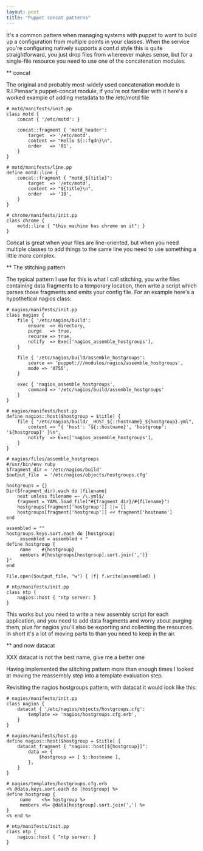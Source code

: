 ```yaml
---
layout: post
title: "Puppet concat patterns"
---
```


It's a common pattern when managing systems with puppet to want to build up a
configuration from multiple points in your classes.   When the service you're
configuring natively supports a conf.d style this is quite straightforward, you
just drop files from whereever makes sense, but for a single-file resource you
need to use one of the concatenation modules.


** concat

The original and probably most-widely used concatenation module is
R.I.Pienaar's puppet-concat module, if you're not familiar with it
here's a worked example of adding metadata to the /etc/motd file

    # motd/manifests/init.pp
    class motd {
        concat { '/etc/motd': }

        concat::fragment { 'motd_header':
            target  => '/etc/motd',
            content => "Hello ${::fqdn}\n",
            order   => '01',
        }
    }

    # motd/manifests/line.pp
    define motd::line {
        concat::fragment { "motd_${title}":
            target  => '/etc/motd',
            content => "${title}\n",
            order   => '10',
        }
    }

    # chrome/manifests/init.pp
    class chrome {
        motd::line { "this machine has chrome on it": }
    }

Concat is great when your files are line-oriented, but when you need multiple
classes to add things to the same line you need to use something a little more
complex.

** The stitching pattern

The typical pattern I use for this is what I call stitching, you write files
containing data fragments to a temporary location, then write a script which
parses those fragments and emits your config file.  For an example here's a
hypothetical nagios class:

    # nagios/manifests/init.pp
    class nagios {
        file { '/etc/nagios/build':
            ensure  => directory,
            purge   => true,
            recurse => true,
            notify  => Exec['nagios_assemble_hostgroups'],
        }

        file { '/etc/nagios/build/assemble_hostgroups':
            source => 'puppet:///modules/nagios/assemble_hostgroups',
            mode => '0755',
        }

        exec { 'nagios_assemble_hostgroups',
            command => '/etc/nagios/build/assemble_hostgroups'
        }
    }

    # nagios/manifests/host.pp
    define nagios::host($hostgroup = $title) {
        file { "/etc/nagios/build/__HOST_${::hostname}_${hostgroup}.yml",
            content => "{ 'host': '${::hostname}', 'hostgroup': '${hostgroup}' }\n",
            notify  => Exec['nagios_assemble_hostgroups'],
        }
    }

    # nagios/files/assemble_hostgroups
    #/usr/bin/env ruby
    $fragment_dir = '/etc/nagios/build'
    $output_file  = '/etc/nagios/objects/hostgroups.cfg'

    hostgroups = {}
    Dir($fragment_dir).each do |filename|
        next unless filename =~ /\.yml$/
        fragment = YAML.load_file("#{fragment_dir}/#{filename}")
        hostgroups[fragment['hostgroup']] ||= []
        hostgroups[fragment['hostgroup']] << fragment['hostname']
    end

    assembled = ""
    hostgroups.keys.sort.each do |hostgroup|
         assembled = assembled + "
    define hostgroup {
         name    #{hostgroup}
         members #{hostgroups[hostgroup].sort.join(',')}
    }"
    end

    File.open($output_file, "w") { |f| f.write(assembled) }

    # ntp/manifests/init.pp
    class ntp {
        nagios::host { "ntp server: }
    }


This works but you need to write a new assembly script for each application,
and you need to add data fragments and worry about purging them, plus for
nagios you'll also be exporting and collecting the resources.  In short it's a
lot of moving parts to than you need to keep in the air.

** and now datacat

XXX datacat is not the best name, give me a better one

Having implemented the stitching pattern more than enough times I looked
at moving the reassembly step into a template evaluation step.

Revisiting the nagios hostgroups pattern, with datacat it would look like this:

    # nagios/manifests/init.pp
    class nagios {
        datacat { '/etc/nagios/objects/hostgroups.cfg':
            template => 'nagios/hostgroups.cfg.erb',
        }
    }

    # nagios/manifests/host.pp
    define nagios::host($hostgroup = $title) {
        datacat_fragment { "nagios::host[${hostgroup}]":
            data => {
                $hostgroup => [ $::hostname ],
            },
        }
    }

    # nagios/templates/hostgroups.cfg.erb
    <% @data.keys.sort.each do |hostgroup| %>
    define hostgroup {
         name    <%= hostgroup %>
         members <%= @data[hostgroup].sort.join(',') %>
    }
    <% end %>

    # ntp/manifests/init.pp
    class ntp {
        nagios::host { "ntp server: }
    }


